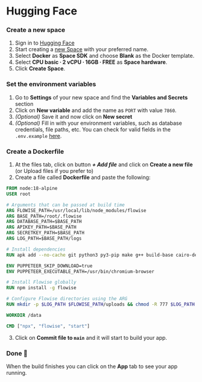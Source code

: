﻿# Hugging Face

### Create a new space

1. Sign in to [Hugging Face](https://huggingface.co/login)
2. Start creating a [new Space](https://huggingface.co/new-space) with your preferred name.&#x20;
3. Select **Docker** as **Space SDK** and choose **Blank** as the Docker template.
4. Select **CPU basic ∙ 2 vCPU ∙ 16GB ∙ FREE** as **Space hardware**.
5. Click **Create Space**.

### Set the environment variables

1. Go to **Settings** of your new space and find the **Variables and Secrets** section
2. Click on **New variable** and add the name as `PORT` with value `7860`.
3. _(Optional)_ Save it and now click on **New secret**
4. _(Optional)_ Fill in with your environment variables, such as database credentials, file paths, etc. You can check for valid fields in the `.env.example` [here](https://github.com/FlowiseAI/Flowise/blob/main/docker/.env.example).

### Create a Dockerfile

1. At the files tab, click on button _**+ Add file**_ and click on **Create a new file** (or Upload files if you prefer to)
2. Create a file called **Dockerfile** and paste the following:

```Dockerfile
FROM node:18-alpine
USER root

# Arguments that can be passed at build time
ARG FLOWISE_PATH=/usr/local/lib/node_modules/flowise
ARG BASE_PATH=/root/.flowise
ARG DATABASE_PATH=$BASE_PATH
ARG APIKEY_PATH=$BASE_PATH
ARG SECRETKEY_PATH=$BASE_PATH
ARG LOG_PATH=$BASE_PATH/logs

# Install dependencies
RUN apk add --no-cache git python3 py3-pip make g++ build-base cairo-dev pango-dev chromium

ENV PUPPETEER_SKIP_DOWNLOAD=true
ENV PUPPETEER_EXECUTABLE_PATH=/usr/bin/chromium-browser

# Install Flowise globally
RUN npm install -g flowise

# Configure Flowise directories using the ARG
RUN mkdir -p $LOG_PATH $FLOWISE_PATH/uploads && chmod -R 777 $LOG_PATH $FLOWISE_PATH

WORKDIR /data

CMD ["npx", "flowise", "start"]
```

3. Click on **Commit file to `main`** and it will start to build your app.

### Done 🎉

When the build finishes you can click on the **App** tab to see your app running.
